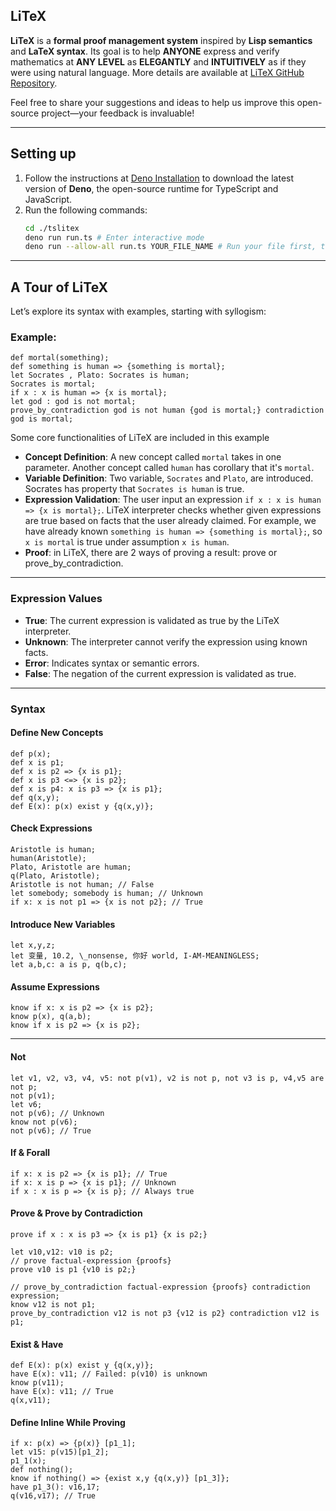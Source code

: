 ## LiTeX

**LiTeX** is a **formal proof management system** inspired by **Lisp semantics** and **LaTeX syntax**. Its goal is to help **ANYONE** express and verify mathematics at **ANY LEVEL** as **ELEGANTLY** and **INTUITIVELY** as if they were using natural language. More details are available at [LiTeX GitHub Repository](https://github.com/malloc-realloc/tslitex).

Feel free to share your suggestions and ideas to help us improve this open-source project—your feedback is invaluable!

---

## Setting up

1. Follow the instructions at [Deno Installation](https://docs.deno.com/runtime/getting_started/installation/) to download the latest version of **Deno**, the open-source runtime for TypeScript and JavaScript.
2. Run the following commands:
   ```bash
   cd ./tslitex
   deno run run.ts # Enter interactive mode
   deno run --allow-all run.ts YOUR_FILE_NAME # Run your file first, then enter interactive mode.
   ```

---

## A Tour of LiTeX

Let’s explore its syntax with examples, starting with syllogism:

### Example:

```plaintext
def mortal(something);
def something is human => {something is mortal};
let Socrates , Plato: Socrates is human;
Socrates is mortal;
if x : x is human => {x is mortal};
let god : god is not mortal;
prove_by_contradiction god is not human {god is mortal;} contradiction god is mortal;
```

Some core functionalities of LiTeX are included in this example

- **Concept Definition**: A new concept called `mortal` takes in one parameter. Another concept called `human` has corollary that it's `mortal`.
- **Variable Definition**: Two variable, `Socrates` and `Plato`, are introduced. Socrates has property that `Socrates is human` is true.
- **Expression Validation**: The user input an expression `if x : x is human => {x is mortal};`. LiTeX interpreter checks whether given expressions are true based on facts that the user already claimed. For example, we have already known `something is human => {something is mortal};`, so `x is mortal` is true under assumption `x is human`.
- **Proof**: in LiTeX, there are 2 ways of proving a result: prove or prove_by_contradiction.

---

### Expression Values

- **True**: The current expression is validated as true by the LiTeX interpreter.
- **Unknown**: The interpreter cannot verify the expression using known facts.
- **Error**: Indicates syntax or semantic errors.
- **False**: The negation of the current expression is validated as true.

---

### Syntax

#### Define New Concepts

```plaintext
def p(x);
def x is p1;
def x is p2 => {x is p1};
def x is p3 <=> {x is p2};
def x is p4: x is p3 => {x is p1};
def q(x,y);
def E(x): p(x) exist y {q(x,y)};
```

#### Check Expressions

```plaintext
Aristotle is human;
human(Aristotle);
Plato, Aristotle are human;
q(Plato, Aristotle);
Aristotle is not human; // False
let somebody; somebody is human; // Unknown
if x: x is not p1 => {x is not p2}; // True
```

#### Introduce New Variables

```plaintext
let x,y,z;
let 变量, 10.2, \_nonsense, 你好 world, I-AM-MEANINGLESS;
let a,b,c: a is p, q(b,c);
```

#### Assume Expressions

```plaintext
know if x: x is p2 => {x is p2};
know p(x), q(a,b);
know if x is p2 => {x is p2};
```

---

#### Not

```plaintext
let v1, v2, v3, v4, v5: not p(v1), v2 is not p, not v3 is p, v4,v5 are not p;
not p(v1);
let v6;
not p(v6); // Unknown
know not p(v6);
not p(v6); // True
```

#### If & Forall

```plaintext
if x: x is p2 => {x is p1}; // True
if x: x is p => {x is p1}; // Unknown
if x : x is p => {x is p}; // Always true
```

#### Prove & Prove by Contradiction

```plaintext
prove if x : x is p3 => {x is p1} {x is p2;}

let v10,v12: v10 is p2;
// prove factual-expression {proofs}
prove v10 is p1 {v10 is p2;}

// prove_by_contradiction factual-expression {proofs} contradiction expression;
know v12 is not p1;
prove_by_contradiction v12 is not p3 {v12 is p2} contradiction v12 is p1;
```

#### Exist & Have

```plaintext
def E(x): p(x) exist y {q(x,y)};
have E(x): v11; // Failed: p(v10) is unknown
know p(v11);
have E(x): v11; // True
q(x,v11);
```

#### Define Inline While Proving

```plaintext
if x: p(x) => {p(x)} [p1_1];
let v15: p(v15)[p1_2];
p1_1(x);
def nothing();
know if nothing() => {exist x,y {q(x,y)} [p1_3]};
have p1_3(): v16,17;
q(v16,v17); // True
```
